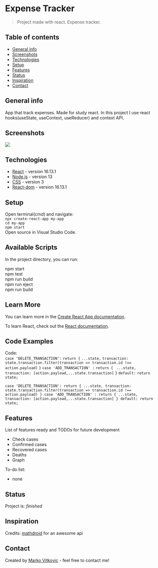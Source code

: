 # Expense Tracker
> Project made with react. Expense tracker.

## Table of contents
* [General info](#general-info)
* [Screenshots](#screenshots)
* [Technologies](#technologies)
* [Setup](#setup)
* [Features](#features)
* [Status](#status)
* [Inspiration](#inspiration)
* [Contact](#contact)

## General info
App that track expenses. Made for study react. In this project I use react hooks(useState, useContext, useReducer) and context API. 

## Screenshots
![](https://github.com/MarkoVitkovic/react-expense_tracker/blob/master/img.png)

## Technologies
* [React](https://reactjs.org/docs/getting-started.html) - version 16.13.1
* [Node.js](https://nodejs.org/en/docs/) - version 13
* [CSS](https://devdocs.io/css/) - version 3
* [React-dom](https://github.com/facebook/react) - version 16.13.1



## Setup
Open terminal(cmd) and navigate:</br>
`npx create-react-app my-app`</br>
`cd my-app`</br>
`npm start`</br>
Open source in Visual Studio Code.

## Available Scripts

In the project directory, you can run:

npm start</br>
npm test</br>
npm run build</br>
npm run eject</br>
npm run build

## Learn More

You can learn more in the [Create React App documentation](https://facebook.github.io/create-react-app/docs/getting-started).

To learn React, check out the [React documentation](https://reactjs.org/).

## Code Examples
Code:</br>
`case 'DELETE_TRANSACTION':`
            `return {`
                `...state,`
                `transaction: state.transaction.filter(transaction => transaction.id !== action.payload)`
            `}`
        `case 'ADD_TRANSACTION' :`
            `return {`
               ` ...state,`
                `transaction: [action.payload,...state.transaction]`
            `}`
        `default:`
            `return state;`
            
<code>case 'DELETE_TRANSACTION':
            return {
                ...state,
                transaction: state.transaction.filter(transaction => transaction.id !== action.payload)
            }
        case 'ADD_TRANSACTION' :
            return {
                ...state,
                transaction: [action.payload,...state.transaction]
            }
        default:
            return state;</code>

## Features
List of features ready and TODOs for future development
* Check cases
* Confirmed cases
* Recovered cases
* Deaths
* Graph

To-do list:
* none

## Status
Project is: _finished_

## Inspiration
Credits: [mathdroid](https://github.com/mathdroid/covid-19-api) for an awesome api

## Contact
Created by [Marko Vitkovic](https://github.com/MarkoVitkovic) - feel free to contact me!
